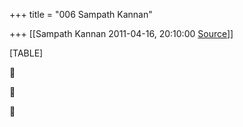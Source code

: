 +++
title = "006 Sampath Kannan"

+++
[[Sampath Kannan	2011-04-16, 20:10:00 [Source](https://groups.google.com/g/bvparishat/c/aLRUnHn4-c8)]]



[TABLE]







